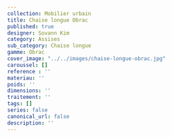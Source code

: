 ```yaml
---
collection: Mobilier urbain
title: Chaise longue Obrac
published: true
designer: Sovann Kim
category: Assises
sub_category: Chaise longue
gamme: Obrac
cover_image: "../../images/chaise-longue-obrac.jpg"
caroussel: []
reference : ''
materiau: ''
poids: ''
dimensions: ''
traitement: ''
tags: []
series: false
canonical_url: false
description: ''
---
```

